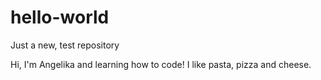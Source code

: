 # hello-world
Just a new, test repository

Hi, I'm Angelika and learning how to code! I like pasta, pizza and cheese.

